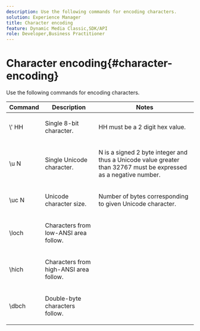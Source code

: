 ```yaml
---
description: Use the following commands for encoding characters.
solution: Experience Manager
title: Character encoding
feature: Dynamic Media Classic,SDK/API
role: Developer,Business Practitioner
---
```


# Character encoding{#character-encoding}

Use the following commands for encoding characters.

<table id="table_EB0C1B674BEA4A37964FB4BF559E0005"> 
 <thead> 
  <tr> 
   <th class="entry"> Command </th> 
   <th class="entry"> Description </th> 
   <th class="entry"> Notes </th> 
  </tr> 
 </thead>
 <tbody> 
  <tr> 
   <td> <span class="codeph">\'<span class="varname"> HH</span></span> </td> 
   <td> <p>Single 8-bit character. </p> </td> 
   <td> <p><span class="varname"> HH</span> must be a 2 digit hex value. </p> </td> 
  </tr> 
  <tr> 
   <td> <span class="codeph">\u<span class="varname"> N</span></span> </td> 
   <td> <p>Single Unicode character. </p> </td> 
   <td> <p><span class="varname"> N</span> is a signed 2 byte integer and thus a Unicode value greater than 32767 must be expressed as a negative number. </p> </td> 
  </tr> 
  <tr> 
   <td> <span class="codeph">\uc<span class="varname"> N</span></span> </td> 
   <td> <p>Unicode character size. </p> </td> 
   <td> <p>Number of bytes corresponding to given Unicode character. </p> </td> 
  </tr> 
  <tr> 
   <td> <span class="codeph"> \loch </span> </td> 
   <td> <p>Characters from low-ANSI area follow. </p> </td> 
   <td> <p> </p> </td> 
  </tr> 
  <tr> 
   <td> <span class="codeph"> \hich </span> </td> 
   <td> <p>Characters from high-ANSI area follow. </p> </td> 
   <td> <p> </p> </td> 
  </tr> 
  <tr> 
   <td> <span class="codeph"> \dbch </span> </td> 
   <td> <p>Double-byte characters follow. </p> </td> 
   <td> <p> </p> </td> 
  </tr> 
 </tbody> 
</table>

